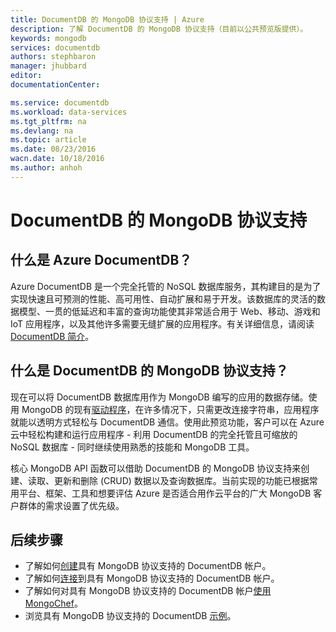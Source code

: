 ```yaml
---
title: DocumentDB 的 MongoDB 协议支持 | Azure
description: 了解 DocumentDB 的 MongoDB 协议支持（目前以公共预览版提供）。
keywords: mongodb
services: documentdb
authors: stephbaron
manager: jhubbard
editor: 
documentationCenter: 

ms.service: documentdb
ms.workload: data-services
ms.tgt_pltfrm: na
ms.devlang: na
ms.topic: article
ms.date: 08/23/2016
wacn.date: 10/18/2016
ms.author: anhoh
---
```


# DocumentDB 的 MongoDB 协议支持

## 什么是 Azure DocumentDB？
Azure DocumentDB 是一个完全托管的 NoSQL 数据库服务，其构建目的是为了实现快速且可预测的性能、高可用性、自动扩展和易于开发。该数据库的灵活的数据模型、一贯的低延迟和丰富的查询功能使其非常适合用于 Web、移动、游戏和 IoT 应用程序，以及其他许多需要无缝扩展的应用程序。有关详细信息，请阅读 [DocumentDB 简介](./documentdb-introduction.md)。

## 什么是 DocumentDB 的 MongoDB 协议支持？
现在可以将 DocumentDB 数据库用作为 MongoDB 编写的应用的数据存储。使用 MongoDB 的现有[驱动程序](https://docs.mongodb.org/ecosystem/drivers/)，在许多情况下，只需更改连接字符串，应用程序就能以透明方式轻松与 DocumentDB 通信。使用此预览功能，客户可以在 Azure 云中轻松构建和运行应用程序 - 利用 DocumentDB 的完全托管且可缩放的 NoSQL 数据库 - 同时继续使用熟悉的技能和 MongoDB 工具。

核心 MongoDB API 函数可以借助 DocumentDB 的 MongoDB 协议支持来创建、读取、更新和删除 (CRUD) 数据以及查询数据库。当前实现的功能已根据常用平台、框架、工具和想要评估 Azure 是否适合用作云平台的广大 MongoDB 客户群体的需求设置了优先级。
  
## 后续步骤

- 了解如何[创建](./documentdb-create-mongodb-account.md)具有 MongoDB 协议支持的 DocumentDB 帐户。
- 了解如何[连接](./documentdb-connect-mongodb-account.md)到具有 MongoDB 协议支持的 DocumentDB 帐户。
- 了解如何对具有 MongoDB 协议支持的 DocumentDB 帐户[使用 MongoChef](./documentdb-mongodb-mongochef.md)。
- 浏览具有 MongoDB 协议支持的 DocumentDB [示例](./documentdb-mongodb-samples.md)。

<!---HONumber=Mooncake_1010_2016-->
